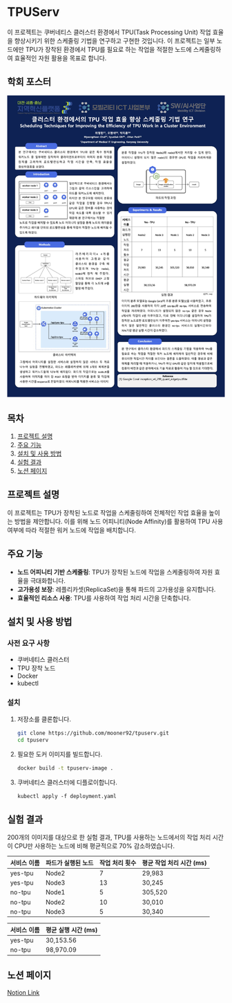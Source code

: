 # TPUServ

이 프로젝트는 쿠버네티스 클러스터 환경에서 TPU(Task Processing Unit) 작업 효율을 향상시키기 위한 스케줄링 기법을 연구하고 구현한 것입니다. 이 프로젝트는 일부 노드에만 TPU가 장착된 환경에서 TPU를 필요로 하는 작업을 적절한 노드에 스케줄링하여 효율적인 자원 활용을 목표로 합니다.

## 학회 포스터
![학회포스터](/info_images/poster.jpg)
## 목차

1. [프로젝트 설명](#프로젝트-설명)
2. [주요 기능](#주요-기능)
3. [설치 및 사용 방법](#설치-및-사용-방법)
4. [실험 결과](#실험-결과)
5. [노션 페이지](#노션-페이지)

## 프로젝트 설명

이 프로젝트는 TPU가 장착된 노드로 작업을 스케줄링하여 전체적인 작업 효율을 높이는 방법을 제안합니다. 이를 위해 노드 어피니티(Node Affinity)를 활용하여 TPU 사용 여부에 따라 적절한 워커 노드에 작업을 배치합니다.

## 주요 기능

- **노드 어피니티 기반 스케줄링**: TPU가 장착된 노드에 작업을 스케줄링하여 자원 효율을 극대화합니다.
- **고가용성 보장**: 레플리카셋(ReplicaSet)을 통해 파드의 고가용성을 유지합니다.
- **효율적인 리소스 사용**: TPU를 사용하여 작업 처리 시간을 단축합니다.

## 설치 및 사용 방법

### 사전 요구 사항

- 쿠버네티스 클러스터
- TPU 장착 노드
- Docker
- kubectl

### 설치

1. 저장소를 클론합니다.
   ```bash
   git clone https://github.com/mooner92/tpuserv.git
   cd tpuserv
   ```
2. 필요한 도커 이미지를 빌드합니다.
    ```bash
    docker build -t tpuserv-image .
    ```
3. 쿠버네티스 클러스터에 디플로이합니다.
    ```
    kubectl apply -f deployment.yaml
    ```

## 실험 결과

200개의 이미지를 대상으로 한 실험 결과, TPU를 사용하는 노드에서의 작업 처리 시간이 CPU만 사용하는 노드에 비해 평균적으로 70% 감소하였습니다.

| 서비스 이름 | 파드가 실행된 노드 | 작업 처리 횟수 | 평균 작업 처리 시간 (ms) |
|-------------|---------------------|----------------|-------------------------|
| yes-tpu     | Node2               | 7              | 29,983                  |
| yes-tpu     | Node3               | 13             | 30,245                  |
| no-tpu      | Node1               | 5              | 305,520                 |
| no-tpu      | Node2               | 10             | 30,010                  |
| no-tpu      | Node3               | 5              | 30,340                  |

| 서비스 이름 | 평균 실행 시간 (ms) |
|-------------|---------------------|
| yes-tpu     | 30,153.56           |
| no-tpu      | 98,970.09           |


## 노션 페이지

[Notion Link](https://mooner92-pgslectures.notion.site/_1-01ec13e199fc409d9e5d71e0e9ee1349?pvs=4)